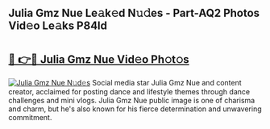 ## Julia Gmz Nue Le𝚊k𝚎d N𝚞𝚍es - Part-AQ2 Photos Vid𝚎o Le𝚊ks P84ld

# <h2><a href="http://fbaxha3.evod.top/?m=Julia+Gmz+Nue">🔗 👉🔴 Julia Gmz Nue Vid𝚎o Ph𝚘t𝚘s</a></h2>

[![Julia Gmz Nue N𝚞d𝚎s](https://i.imgur.com/8V9OHl7.gif)](http://fbaxha3.evod.top/?m=Julia+Gmz+Nue)
Social media star Julia Gmz Nue and content creator, acclaimed for posting dance and lifestyle themes through dance challenges and mini vlogs. Julia Gmz Nue public image is one of charisma and charm, but he's also known for his fierce determination and unwavering commitment. 
